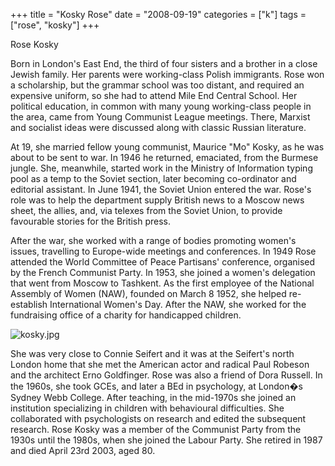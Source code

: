 +++
title = "Kosky Rose"
date = "2008-09-19"
categories = ["k"]
tags = ["rose", "kosky"]
+++

Rose Kosky  
  
Born in London's East End, the third of four sisters and a brother in a close Jewish family. Her parents were working-class Polish immigrants. Rose won a scholarship, but the grammar school was too distant, and required an expensive uniform, so she had to attend Mile End Central School. Her political education, in common with many young working-class people in the area, came from Young Communist League meetings. There, Marxist and socialist ideas were discussed along with classic Russian literature.

At 19, she married fellow young communist, Maurice "Mo" Kosky, as he was about to be sent to war. In 1946 he returned, emaciated, from the Burmese jungle. She, meanwhile, started work in the Ministry of Information typing pool as a temp to the Soviet section, later becoming co-ordinator and editorial assistant. In June 1941, the Soviet Union entered the war. Rose's role was to help the department supply British news to a Moscow news sheet, the allies, and, via telexes from the Soviet Union, to provide favourable stories for the British press.

After the war, she worked with a range of bodies promoting women's issues, travelling to Europe-wide meetings and conferences. In 1949 Rose attended the World Committee of Peace Partisans' conference, organised by the French Communist Party. In 1953, she joined a women's delegation that went from Moscow to Tashkent. As the first employee of the National Assembly of Women (NAW), founded on March 8 1952, she helped re-establish International Women's Day. After the NAW, she worked for the fundraising office of a charity for handicapped children.

![kosky.jpg](http://graham.thewebtailor.co.uk/archives/kosky.jpg)

She was very close to Connie Seifert and it was at the Seifert's north London home that she met the American actor and radical Paul Robeson and the architect Erno Goldfinger. Rose was also a friend of Dora Russell. In the 1960s, she took GCEs, and later a BEd in psychology, at London�s Sydney Webb College. After teaching, in the mid-1970s she joined an institution specializing in children with behavioural difficulties. She collaborated with psychologists on research and edited the subsequent research. Rose Kosky was a member of the Communist Party from the 1930s until the 1980s, when she joined the Labour Party. She retired in 1987 and died April 23rd 2003, aged 80.
